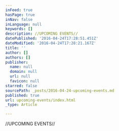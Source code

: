 ```yaml
---
inFeed: true
hasPage: true
inNav: false
inLanguage: null
keywords: []
description: //UPCOMING EVENTS//
datePublished: '2016-04-24T17:28:51.451Z'
dateModified: '2016-04-24T17:28:21.167Z'
title: ''
author: []
authors: []
publisher:
  name: null
  domain: null
  url: null
  favicon: null
starred: false
sourcePath: _posts/2016-04-24-upcoming-events.md
published: true
url: upcoming-events/index.html
_type: Article

---
```

//UPCOMING EVENTS//